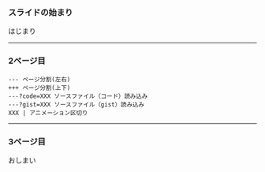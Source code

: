 ### スライドの始まり
はじまり

---
### 2ページ目
```
--- ページ分割(左右)
+++ ページ分割(上下)
---?code=XXX ソースファイル（コード）読み込み
---?gist=XXX ソースファイル（gist）読み込み
XXX | アニメーション区切り
```

---
### 3ページ目
おしまい
